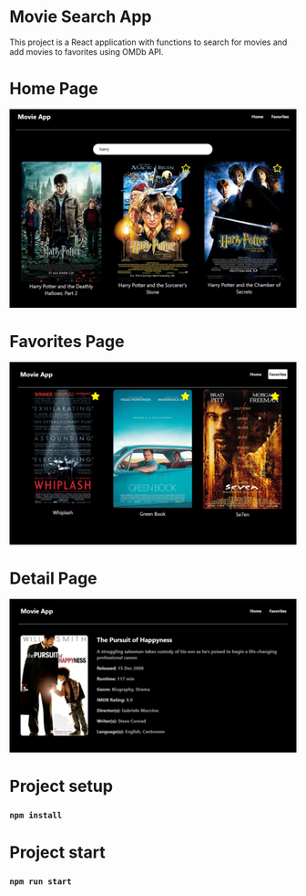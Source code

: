 # Movie Search App

This project is a React application with functions to search for movies and add movies to favorites using OMDb API.

# Home Page

<p align="center">
  <img src="movie-search-app.jpeg" alt="Movie Search"/>
</p>

# Favorites Page

<p align="center">
  <img src="favorites.jpeg" alt="Favorites"/>
</p>

# Detail Page

<p align="center">
  <img src="detail.jpeg" alt="Detail"/>
</p>


# Project setup

### `npm install`


# Project start

### `npm run start`
